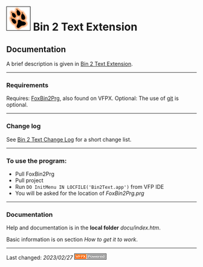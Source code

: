 # ![](vfpx_maxi.gif "VFPX") Bin 2 Text Extension
## Documentation

A brief description is given in [Bin 2 Text Extension](../README.md).

---
### Requirements
Requires: [FoxBin2Prg](https://github.com/fdbozzo/foxbin2prg), also found on VFPX.
Optional: The use of [git](https://git-scm.com/) is optional.

---
### Change log
See [Bin 2 Text Change Log](change_log.md) for a short change list.

---
### To use the program:
* Pull FoxBin2Prg
* Pull project
* Run `DO InitMenu IN LOCFILE('Bin2Text.app')` from VFP IDE
 * You will be asked for the location of _FoxBin2Prg.prg_

---
###  Documentation
Help and documentation is in the **local folder** _docu/index.htm_.

Basic information is on section _How to get it to work_.

----
Last changed: _2023/02/27_ ![Picture](./vfpxpoweredby_alternative.gif)